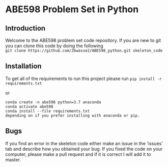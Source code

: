 # ABE598 Problem Set in Python

## Introduction
Welcome to the ABE598 problem set code repository.
If you are new to git you can clone this code by doing the following  
`git clone https://github.com/Jbwasse2/ABE598_python.git skeleton_code`


## Installation
To get all of the requirements to run this project please run
`pip install -r requirements.txt`  

or
```
conda create -n abe598 python=3.7 anaconda  
conda activate abe598  
conda install --file requirements.txt    
depending on if you prefer installing with anaconda or pip.
```

## Bugs
If you find an error in the skeleton code either make an issue in the 'issues' tab and describe how you obtained your bug. If you fixed the code on your computer, please make a pull request and if it is correct I will add it to master.

